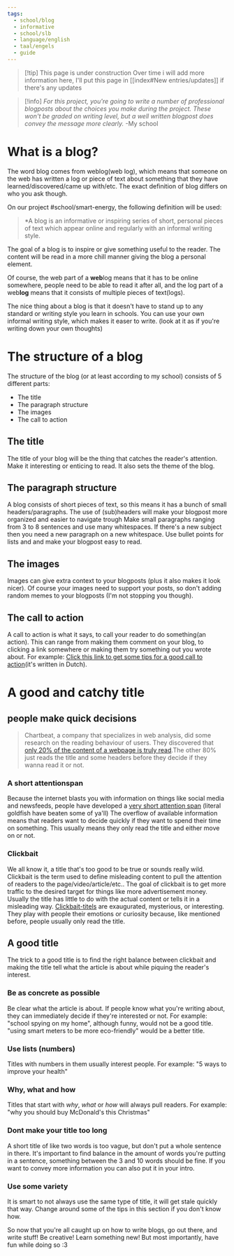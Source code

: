 ```yaml
---
tags:
  - school/blog
  - informative
  - school/slb
  - language/english
  - taal/engels
  - guide
---
```

>[!tip] This page is under construction
>Over time i will add more information here, I'll put this page in [[index#New entries/updates]] if there's any updates


>[!info] 
>*For this project, you're going to write a number of professional blogposts about the choices you make during the project. These won't be graded on writing level, but a well written blogpost does convey the message more clearly.*
>-My school
# What is a blog?

The word blog comes from weblog(web log), which means that someone on the web has written a log or piece of text about something that they have learned/discovered/came up with/etc. The exact definition of blog differs on who you ask though.

On our project #school/smart-energy, the following definition will be used:
>*A blog is an informative or inspiring series of short, personal pieces of text which appear online and regularly with an informal writing style.

The goal of a blog is to inspire or give something useful to the reader. The content will be read in a more chill manner giving the blog a personal element.

Of course, the web part of a **web**log means that it has to be online somewhere, people need to be able to read it after all, and the log part of a web**log** means that it consists of multiple pieces of text(logs).

The nice thing about a blog is that it doesn't have to stand up to any standard or writing style you learn in schools. You can use your own informal writing style, which makes it easer to write. (look at it as if you're writing down your own thoughts)


# The structure of a blog
The structure of the blog (or at least according to my school) consists of 5 different parts:
- The title
- The paragraph structure
- The images
- The call to action

## The title
The title of your blog will be the thing that catches the reader's attention. Make it interesting or enticing to read. It also sets the theme of the blog.

## The paragraph structure
A blog consists of short pieces of text, so this means it has a bunch of small headers/paragraphs.
The use of (sub)headers will make your blogpost more organized and easier to navigate trough
Make small paragraphs ranging from 3 to 8 sentences and use many whitespaces.
If there's a new subject then you need a new paragraph on a new whitespace. 
Use bullet points for lists and and make your blogpost easy to read.

## The images
Images can give extra context to your blogposts (plus it also makes it look nicer). Of course your images need to support your posts, so don't adding random memes to your blogposts (I'm not stopping you though).

## The call to action
A call to action is what it says, to call your reader to do something(an action). This can range from making them comment on your blog, to clicking a link somewhere or making them try something out you wrote about.
For example: [Click this link to get some tips for a good call to action](https://succesvol-bloggen.nl/de-inhoud/5-tips-voor-de-perfecte-call-to-action/)(it's written in Dutch).


# A good and catchy title

## people make quick decisions 
> Chartbeat, a company that specializes in web analysis, did some research on the reading behaviour of users.
> They discovered that [only 20% of the content of a webpage is truly read](https://slate.com/technology/2013/06/how-people-read-online-why-you-wont-finish-this-article.html).The other 80% just reads the title and some headers before they decide if they wanna read it or not.

### A short attentionspan
Because the internet blasts you with information on things like social media and newsfeeds, people have developed a [very short attention span](https://time.com/3858309/attention-spans-goldfish/) (literal goldfish have beaten some of ya'll)
The overflow of available information means that readers want to decide quickly if they want to spend their time on something. This usually means they only read the title and either move on or not.

### Clickbait
We all know it, a title that's too good to be true or sounds really wild.
Clickbait is the term used to define misleading content to pull the attention of readers to the page/video/article/etc.. 
The goal of clickbait is to get more traffic to the desired target for things like more advertisement money.
Usually the title has little to do with the actual content or tells it in a misleading way.
[Clickbait-titels](https://seriouslysimplemarketing.com/click-bait-headlines-the-good-the-bad-and-the-ugly/) are exaugurated, mysterious, or interesting. They play with people their emotions or curiosity because, like mentioned before, people usually only read the title.

## A good title
The trick to a good title is to find the right balance between clickbait and making the title tell what the article is about while piquing the reader's interest.

### Be as concrete as possible
Be clear what the article is about. If people know what you're writing about, they can immediately decide if they're interested or not. For example: "school spying on my home", although funny, would not be a good title. "using smart meters to be more eco-friendly" would be a better title.

### Use lists (numbers)
Titles with numbers in them usually interest people. For example: "5 ways to improve your health"

### Why, what and how
Titles that start with *why*, *what* or *how* will always pull readers. For example: "why you should buy McDonald's this Christmas"

### Dont make your title too long
A short title of like two words is too vague, but don't put a whole sentence in there. It's important to find balance in the amount of words you're putting in a sentence, something between the 3 and 10 words should be fine. If you want to convey more information you can also put it in your intro.

### Use some variety
It is smart to not always use the same type of title, it will get stale quickly that way. Change around some of the tips in this section if you don't know how.


So now that you're all caught up on how to write blogs, go out there, and write stuff! Be creative! Learn something new! But most importantly, have fun while doing so :3

